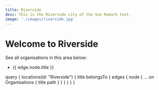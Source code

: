 ```yaml
---
title: Riverside
desc: This is the Riverside city of the Vue Remark test.
image: './images/riverside.jpg'
---
```



# Welcome to Riverside
See all organisations in this area below:


<div class="company-card">
    <ul>
        <li v-for="edge in $static.locations.belongsTo.edges" :key="edge.node.id">
            <g-link :to="edge.node.path">{{ edge.node.title }}</g-link>
        </li>
    </ul>
</div>


<static-query>
query {
  locations(id: "Riverside") {
    title
    	belongsTo {
        edges {
          node {
            ... on Organisations {
              title
              path
            }
          }
        }
      }
  }
}
</static-query>